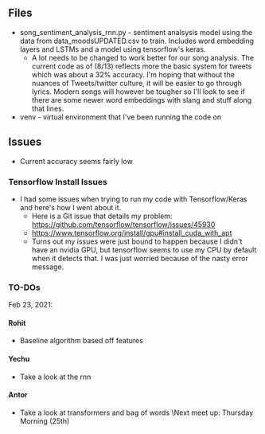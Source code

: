 ## Files
* song_sentiment_analysis_rnn.py - sentiment analsysis model using the data from data_moodsUPDATED.csv to train. Includes word embedding layers and LSTMs and a model using tensorflow's keras.
    * A lot needs to be changed to work better for our song analysis. The current code as of (8/13) reflects more the basic system for tweets which was about a 32% accuracy. I'm hoping that without the nuances of Tweets/twitter culture, it will be easier to go through lyrics. Modern songs will however be tougher so I'll look to see if there are some newer word embeddings with slang and stuff along that lines.
* venv - virtual environment that I've been running the code on


## Issues
* Current accuracy seems fairly low

### Tensorflow Install Issues
* I had some issues when trying to run my code with Tensorflow/Keras and here's how I went about it.
    * Here is a Git issue that details my problem: https://github.com/tensorflow/tensorflow/issues/45930
    * https://www.tensorflow.org/install/gpu#install_cuda_with_apt
    * Turns out my issues were just bound to happen because I didn't have an nvidia GPU, but tensorflow seems to use my CPU by default when it detects that. I was just worried because of the nasty error message.

### TO-DOs
Feb 23, 2021:
#### Rohit
   * Baseline algorithm based off features
#### Yechu
   * Take a look at the rnn
#### Antor
   * Take a look at transformers and bag of words
\Next meet up: Thursday Morning (25th)
